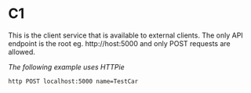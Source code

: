 # C1

This is the client service that is available to external clients.  The only API endpoint is the root eg. http://host:5000 and only POST requests are allowed.

_The following example uses HTTPie_

```
http POST localhost:5000 name=TestCar
```